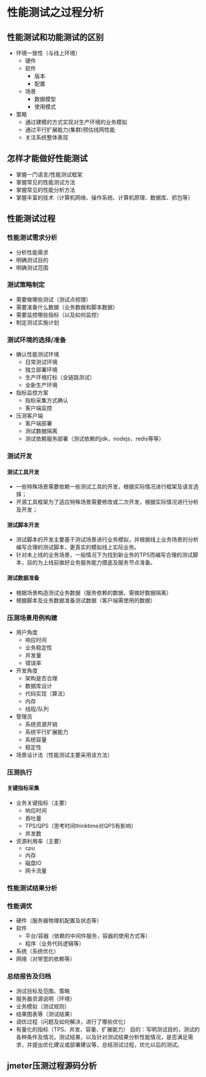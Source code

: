# 性能测试之过程分析

## 性能测试和功能测试的区别
- 环境一致性（与线上环境）
  - 硬件
  - 软件
    - 版本
    - 配置
  - 场景
    - 数据模型
    - 使用模式
- 策略
  - 通过建模的方式实现对生产环境的业务模拟
  - 通过平行扩展能力(集群)预估线网性能
  - 关注系统整体表现
  
## 怎样才能做好性能测试
- 掌握一门语言/性能测试框架
- 掌握常见的性能测试方法
- 掌握常见的性能分析方法
- 掌握丰富的技术（计算机网络、操作系统、计算机原理、数据库、抓包等）

## 性能测试过程

### 性能测试需求分析
- 分析性能需求
- 明确测试目的
- 明确测试范围

### 测试策略制定
- 需要做哪些测试（测试点梳理）
- 需要准备什么数据（业务数据和脚本数据）
- 需要监控哪些指标（以及如何监控）
- 制定测试实施计划

### 测试环境的选择/准备
- 确认性能测试环境
  - 日常测试环境
  - 独立部署环境
  - 生产环境打标（全链路测试）
  - 全新生产环境
- 指标监控方案
  - 指标采集方式确认
  - 客户端监控
- 压测客户端
  - 客户端部署
  - 测试数据隔离
  - 测试依赖服务部署（测试依赖的jdk，nodejs，redis等等）

### 测试开发

#### 测试工具开发
- 一些特殊场景需要依赖一些测试工具的开发，根据实际情况进行框架及语言选择；
- 开源工具框架为了适应特殊场景需要修改或二次开发，根据实际情况进行分析及开发；
#### 测试脚本开发
- 测试脚本的开发主要基于测试场景进行业务模拟，并根据线上业务场景的分析编写合理的测试脚本，更真实的模拟线上实际业务。
- 针对未上线的业务场景，一般情况下为找到新业务的TPS而编写合理的测试脚本，目的为上线前做好业务服务能力摸底及服务节点准备。
#### 测试数据准备
- 根据场景构造测试业务数据（服务依赖的数据，需做好数据隔离）
- 根据脚本及业务数据准备测试数据（客户端需使用的数据）

### 压测场景用例构建
- 用户角度
	- 响应时间
	- 业务稳定性
	- 并发量
	- 错误率
- 开发角度
	- 架构是否合理
	- 数据库设计
	- 代码实现（算法）
	- 内存
	- 线程/队列
- 管理员
	- 系统资源开销
	- 系统平行扩展能力
	- 系统容量
	- 稳定性
- 场景设计法（性能测试主要采用该方法）

### 压测执行

#### 关键指标采集
- 业务关键指标（主要）
  - 响应时间
  - 吞吐量
  - TPS/QPS（思考时间thinktime对QPS有影响）
  - 并发数
- 资源利用率（主要）
  - cpu
  - 内存
  - 磁盘IO
  - 网卡流量
### 性能测试结果分析

### 性能调优
- 硬件（服务器物理机配置及状态等）
- 软件
  - 平台/容器（依赖的中间件服务，容器的使用方式等）
  - 程序（业务代码逻辑等）
- 系统（系统优化）
- 网络（对带宽的依赖等）

### 总结报告及归档
- 测试目标及范围、策略
- 服务器资源说明（环境）
- 业务模拟（测试规则）
- 结果图表等（测试结果）
- 调优过程（问题及如何解决，进行了哪些优化）
- 有量化的指标（TPS、并发、容量、扩展能力）
目的：写明测试目的，测试的各种条件及情况，测试结果，以及针对测试结果分析性能情况，是否满足需求，并提出优化建议或部署建议等，总结测试过程，优化以后的测试。

## jmeter压测过程源码分析

